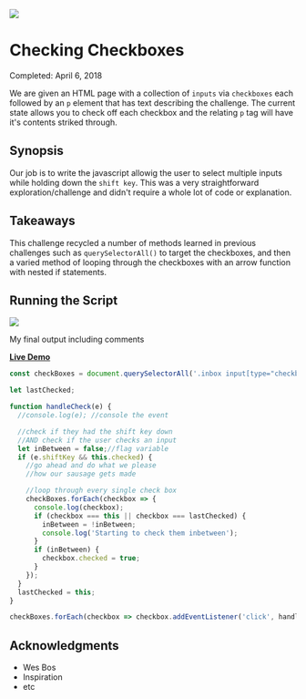 ![](http://buddyharrisdesign.com/JavaScript30/exercises/10%20-%20Hold%20Shift%20and%20Check%20Checkboxes/checkboxes.png)

# Checking Checkboxes

Completed: April 6, 2018

We are given an HTML page with a collection of `inputs` via `checkboxes` each followed by an `p` element that has text describing the challenge. The current state allows you to check off each checkbox and the relating `p` tag will have it's contents striked through. 

## Synopsis

Our job is to write the javascript allowig the user to select multiple inputs while holding down the `shift key`. This was a very straightforward exploration/challenge and didn't require a whole lot of code or explanation.


## Takeaways

This challenge recycled a number of methods learned in previous challenges such as `querySelectorAll()` to target the checkboxes, and then a varied method of looping through the checkboxes with an arrow function with nested if statements.


## Running the Script

![](http://buddyharrisdesign.com/JavaScript30/exercises/10%20-%20Hold%20Shift%20and%20Check%20Checkboxes/checkboxes.png)

My final output including comments 

[**Live Demo**](http://buddyharrisdesign.com/JavaScript30/exercises/10%20-%20Hold%20Shift%20and%20Check%20Checkboxes/index.html)


```javascript
const checkBoxes = document.querySelectorAll('.inbox input[type="checkbox"]');

let lastChecked;

function handleCheck(e) {
  //console.log(e); //console the event

  //check if they had the shift key down
  //AND check if the user checks an input
  let inBetween = false;//flag variable
  if (e.shiftKey && this.checked) {
    //go ahead and do what we please
    //how our sausage gets made

    //loop through every single check box
    checkBoxes.forEach(checkbox => {
      console.log(checkbox);
      if (checkbox === this || checkbox === lastChecked) {
        inBetween = !inBetween;
        console.log('Starting to check them inbetween');
      }
      if (inBetween) {
        checkbox.checked = true;
      }
    });
  }
  lastChecked = this;
}

checkBoxes.forEach(checkbox => checkbox.addEventListener('click', handleCheck));
```

## Acknowledgments

* Wes Bos
* Inspiration
* etc
